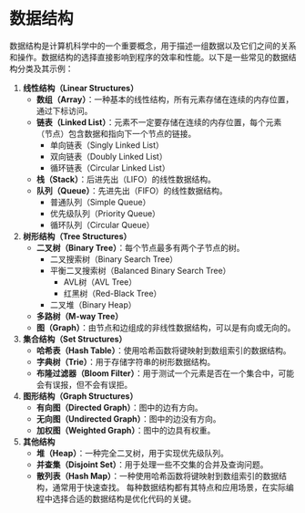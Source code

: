 #  数据结构
数据结构是计算机科学中的一个重要概念，用于描述一组数据以及它们之间的关系和操作。数据结构的选择直接影响到程序的效率和性能。以下是一些常见的数据结构分类及其示例：

1. **线性结构（Linear Structures）**
   * **数组（Array）**：一种基本的线性结构，所有元素存储在连续的内存位置，通过下标访问。
   * **链表（Linked List）**：元素不一定要存储在连续的内存位置，每个元素（节点）包含数据和指向下一个节点的链接。
     * 单向链表（Singly Linked List）
     * 双向链表（Doubly Linked List）
     * 循环链表（Circular Linked List）
   * **栈（Stack）**：后进先出（LIFO）的线性数据结构。
   * **队列（Queue）**：先进先出（FIFO）的线性数据结构。
     * 普通队列（Simple Queue）
     * 优先级队列（Priority Queue）
     * 循环队列（Circular Queue）
2. **树形结构（Tree Structures）**
    * **二叉树（Binary Tree）**：每个节点最多有两个子节点的树。
      * 二叉搜索树（Binary Search Tree）
      * 平衡二叉搜索树（Balanced Binary Search Tree）
        * AVL树（AVL Tree）
        * 红黑树（Red-Black Tree）
      * 二叉堆（Binary Heap）
   * **多路树（M-way Tree）**
   * **图（Graph）**：由节点和边组成的非线性数据结构，可以是有向或无向的。
3. **集合结构（Set Structures）**
   * **哈希表（Hash Table）**：使用哈希函数将键映射到数组索引的数据结构。
   * **字典树（Trie）**：用于存储字符串的树形数据结构。
   * **布隆过滤器（Bloom Filter）**：用于测试一个元素是否在一个集合中，可能会有误报，但不会有误拒。
4. **图形结构（Graph Structures）**
   * **有向图（Directed Graph）**：图中的边有方向。
   * **无向图（Undirected Graph）**：图中的边没有方向。
   * **加权图（Weighted Graph）**：图中的边具有权重。
5. **其他结构**
   * **堆（Heap）**：一种完全二叉树，用于实现优先级队列。
   * **并查集（Disjoint Set）**：用于处理一些不交集的合并及查询问题。
   * **散列表（Hash Map）**：一种使用哈希函数将键映射到数组索引的数据结构，通常用于快速查找。
   每种数据结构都有其特点和应用场景，在实际编程中选择合适的数据结构是优化代码的关键。